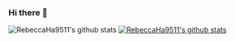 ### Hi there 👋

![RebeccaHa9511's github stats](https://github-readme-stats.vercel.app/api?username=RebeccaHa9511&show_icons=true)
[![RebeccaHa9511's github stats](https://github-readme-stats.vercel.app/api/top-langs/?username=RebeccaHa9511&show_icons=true&hide_border=true&title_color=004386&icon_color=004386&layout=compact)](https://github.com/RebeccaHa9511)

<!--
**RebeccaHa9511/RebeccaHa9511** is a ✨ _special_ ✨ repository because its `README.md` (this file) appears on your GitHub profile.

Here are some ideas to get you started:

- 🔭 I’m currently working on ...
- 🌱 I’m currently learning ...
- 👯 I’m looking to collaborate on ...
- 🤔 I’m looking for help with ...
- 💬 Ask me about ...
- 📫 How to reach me: ...
- 😄 Pronouns: ...
- ⚡ Fun fact: ...
-->
